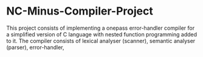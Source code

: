 # NC-Minus-Compiler-Project
This project consists of implementing a onepass error-handler compiler for a simplified version of C language with nested function programming added to it. The compiler consists of lexical analyser (scanner), semantic analyser (parser), error-handler, 
